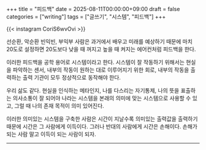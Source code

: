 +++
title = "피드백"
date = 2025-08-11T00:00:00+09:00
draft = false
categories = ["writing"]
tags = ["글쓰기", "시스템", "피드백"]
+++

{{< instagram CoriS6wvOvi >}}

선순환, 악순환
빈익빈, 부익부
사람은 과거에서 배우고 미래를 예상하기 때문에 마치 20도로 설정하면 20도보다 낮을 때 꺼지고 높을 때 켜지는 에어컨처럼 피드백을 한다.

이러한 피드백을 공학 용어로 시스템이라고 한다.
시스템이 잘 작동하기 위해서는 현실을 파악하는 센서, 내부의 작동이 원하는 대로 이루어지기 위한 회로, 내부의 작동을 출력하는 출력 기관이 모두 정상적으로 동작해야 한다.

우리 삶도 같다.
현실을 인식하는 메타인지, 나를 다스리는 자기통제, 나의 뜻을 표출하는 의사소통이 잘 되어야 나라는 시스템을 본래의 의미에 맞는 시스템으로 사용할 수 있고, 그럴 때 나의 존재 목적이 의미 있어진다.

이러한 의미있는 시스템을 구축한 사람은 시간이 지날수록 의미있는 출력값을 출력하기 때문에 시간은 그 사람에게 이득이다.
그러나 반대의 사람에게 시간은 손해이다.
손해가 되는 사람 말고 이득이 되는 사람이 되자.

---
